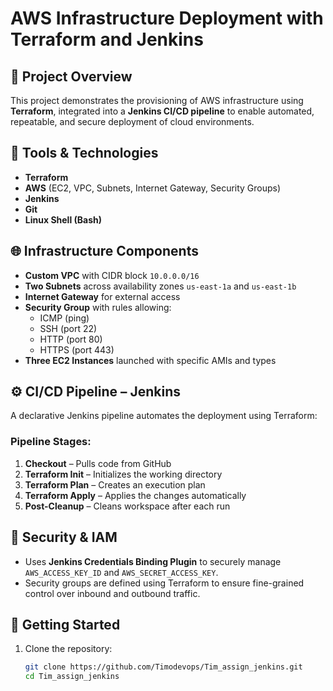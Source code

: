 # AWS Infrastructure Deployment with Terraform and Jenkins

## 🚀 Project Overview

This project demonstrates the provisioning of AWS infrastructure using **Terraform**, integrated into a **Jenkins CI/CD pipeline** to enable automated, repeatable, and secure deployment of cloud environments.

## 🔧 Tools & Technologies

- **Terraform**
- **AWS** (EC2, VPC, Subnets, Internet Gateway, Security Groups)
- **Jenkins**
- **Git**
- **Linux Shell (Bash)**

## 🌐 Infrastructure Components

- **Custom VPC** with CIDR block `10.0.0.0/16`
- **Two Subnets** across availability zones `us-east-1a` and `us-east-1b`
- **Internet Gateway** for external access
- **Security Group** with rules allowing:
  - ICMP (ping)
  - SSH (port 22)
  - HTTP (port 80)
  - HTTPS (port 443)
- **Three EC2 Instances** launched with specific AMIs and types

## ⚙️ CI/CD Pipeline – Jenkins

A declarative Jenkins pipeline automates the deployment using Terraform:

### Pipeline Stages:
1. **Checkout** – Pulls code from GitHub
2. **Terraform Init** – Initializes the working directory
3. **Terraform Plan** – Creates an execution plan
4. **Terraform Apply** – Applies the changes automatically
5. **Post-Cleanup** – Cleans workspace after each run

## 🔐 Security & IAM

- Uses **Jenkins Credentials Binding Plugin** to securely manage `AWS_ACCESS_KEY_ID` and `AWS_SECRET_ACCESS_KEY`.
- Security groups are defined using Terraform to ensure fine-grained control over inbound and outbound traffic.

## 📝 Getting Started

1. Clone the repository:
   ```bash
   git clone https://github.com/Timodevops/Tim_assign_jenkins.git
   cd Tim_assign_jenkins
